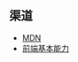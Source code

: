 ##  渠道


- [MDN](https://developer.mozilla.org/zh-CN/ )
- [前端基本能力](https://www.runoob.com/w3cnote/front-end-learning-guide.html)